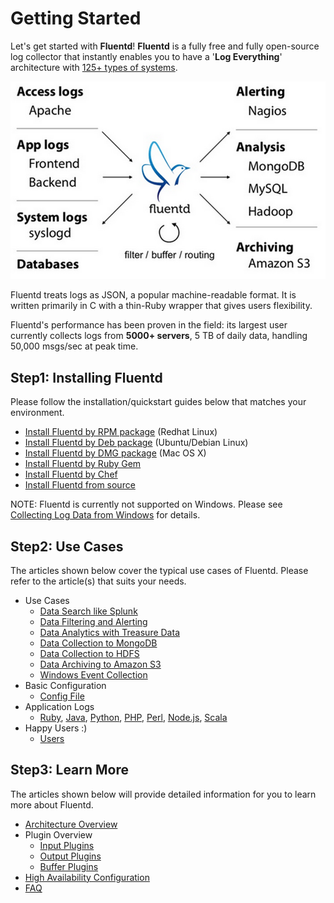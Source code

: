 # Getting Started

Let's get started with **Fluentd**! **Fluentd** is a fully free and fully open-source log collector that instantly enables you to have a '**Log Everything**' architecture with <a href="http://fluentd.org/plugin/">125+ types of systems</a>.

![](/images/fluentd-architecture.png)

Fluentd treats logs as JSON, a popular machine-readable format. It is written primarily in C with a thin-Ruby wrapper that gives users flexibility.

Fluentd's performance has been proven in the field: its largest user currently collects logs from **5000+ servers**, 5 TB of daily data, handling 50,000 msgs/sec at peak time.

## Step1: Installing Fluentd

Please follow the installation/quickstart guides below that matches your environment.

* [Install Fluentd by RPM package](install-by-rpm) (Redhat Linux)
* [Install Fluentd by Deb package](install-by-deb) (Ubuntu/Debian Linux)
* [Install Fluentd by DMG package](install-by-dmg) (Mac OS X)
* [Install Fluentd by Ruby Gem](install-by-gem)
* [Install Fluentd by Chef](install-by-chef)
* [Install Fluentd from source](install-from-source)

NOTE: Fluentd is currently not supported on Windows. Please see <a href="/articles/windows">Collecting Log Data from Windows</a> for details.

## Step2: Use Cases

The articles shown below cover the typical use cases of Fluentd. Please refer to the article(s) that suits your needs.

  * Use Cases
    * [Data Search like Splunk](free-alternative-to-splunk-by-fluentd)
    * [Data Filtering and Alerting](splunk-like-grep-and-alert-email)
    * [Data Analytics with Treasure Data](http-to-td)
    * [Data Collection to MongoDB](apache-to-mongodb)
    * [Data Collection to HDFS](http-to-hdfs)
    * [Data Archiving to Amazon S3](apache-to-s3)
    * [Windows Event Collection](windows)
  * Basic Configuration
    * [Config File](config-file)
  * Application Logs
    * [Ruby](ruby), [Java](java), [Python](python), [PHP](php), [Perl](perl), [Node.js](nodejs), [Scala](scala)
  * Happy Users :)
    * [Users](users)

## Step3: Learn More

The articles shown below will provide detailed information for you to learn more about Fluentd.

  * [Architecture Overview](architecture)
  * Plugin Overview
    * [Input Plugins](input-plugin-overview)
    * [Output Plugins](output-plugin-overview)
    * [Buffer Plugins](buffer-plugin-overview)
  * [High Availability Configuration](high-availability)
  * [FAQ](faq)
